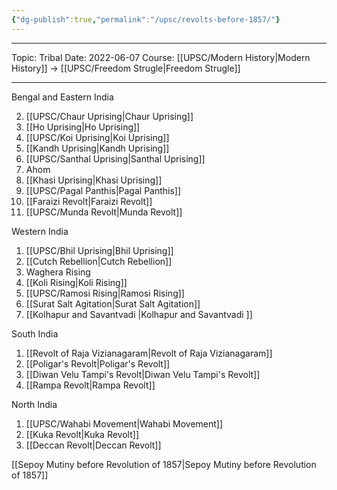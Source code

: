 ```yaml
---
{"dg-publish":true,"permalink":"/upsc/revolts-before-1857/"}
---
```


----
Topic: Tribal
Date: 2022-06-07
Course: [[UPSC/Modern History\|Modern History]] -> [[UPSC/Freedom Strugle\|Freedom Strugle]]

----

Bengal and Eastern India

2. [[UPSC/Chaur Uprising\|Chaur Uprising]]
3. [[Ho Uprising\|Ho Uprising]]
4. [[UPSC/Koi Uprising\|Koi Uprising]]
5. [[Kandh Uprising\|Kandh Uprising]]
6. [[UPSC/Santhal Uprising\|Santhal Uprising]]
7. Ahom 
8. [[Khasi Uprising\|Khasi Uprising]]
9. [[UPSC/Pagal Panthis\|Pagal Panthis]]
10. [[Faraizi Revolt\|Faraizi Revolt]]
11. [[UPSC/Munda Revolt\|Munda Revolt]]

Western India

1. [[UPSC/Bhil Uprising\|Bhil Uprising]]
2. [[Cutch Rebellion\|Cutch Rebellion]]
3. Waghera Rising
4. [[Koli Rising\|Koli Rising]]
5. [[UPSC/Ramosi Rising\|Ramosi Rising]]
6. [[Surat Salt Agitation\|Surat Salt Agitation]]
7. [[Kolhapur and Savantvadi \|Kolhapur and Savantvadi ]]

South India

1. [[Revolt of Raja Vizianagaram\|Revolt of Raja Vizianagaram]]
2. [[Poligar's Revolt\|Poligar's Revolt]]
3. [[Diwan Velu Tampi's Revolt\|Diwan Velu Tampi's Revolt]]
4. [[Rampa Revolt\|Rampa Revolt]]

 North India 

1. [[UPSC/Wahabi Movement\|Wahabi Movement]]
2. [[Kuka Revolt\|Kuka Revolt]]
3. [[Deccan Revolt\|Deccan Revolt]]

[[Sepoy Mutiny before Revolution of 1857\|Sepoy Mutiny before Revolution of 1857]] 
